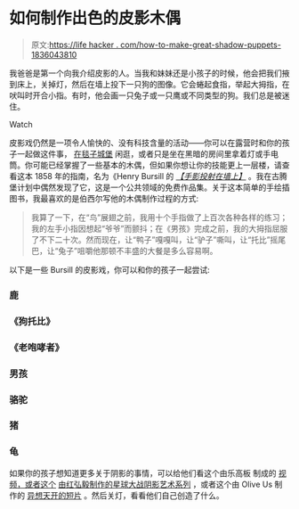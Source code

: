 # 如何制作出色的皮影木偶

> 原文:[https://life hacker . com/how-to-make-great-shadow-puppets-1836043810](https://lifehacker.com/how-to-make-great-shadow-puppets-1836043810)

我爸爸是第一个向我介绍皮影的人。当我和妹妹还是小孩子的时候，他会把我们掖到床上，关掉灯，然后在墙上投下一只狗的图像。它会蜷起食指，举起大拇指，在吠叫时开合小指。有时，他会画一只兔子或一只鹰或不同类型的狗。我们总是被迷住。

Watch

皮影戏仍然是一项令人愉快的、没有科技含量的活动——你可以在露营时和你的孩子一起做这件事， [在毯子城堡](https://offspring.lifehacker.com/make-a-blanket-fort-using-command-hooks-1834899851) 闲逛，或者只是坐在黑暗的房间里拿着灯或手电筒。你可能已经掌握了一些基本的木偶，但如果你想让你的技能更上一层楼，请查看这本 1858 年的指南，名为《Henry Bursill 的 [*【手影投射在墙上】*](http://www.gutenberg.org/ebooks/12962) 。我在古腾堡计划中偶然发现了它，这是一个公共领域的免费作品集。关于这本简单的手绘插图书，我最喜欢的是伯西尔写他的木偶制作过程的方式:

> 我算了一下，在“鸟”展翅之前，我用十个手指做了上百次各种各样的练习；我的左手小指因想起“爷爷”而颤抖；在《男孩》完成之前，我的大拇指屈服了不下二十次。然而现在，让“鸭子”嘎嘎叫，让“驴子”嘶叫，让“托比”摇尾巴，让“兔子”咀嚼他那顿不丰盛的大餐是多么容易啊。

以下是一些 Bursill 的皮影戏，你可以和你的孩子一起尝试:

### 鹿

### 《狗托比》

### 《老咆哮者》

### 男孩

### 骆驼

### 猪

### 龟

如果你的孩子想知道更多关于阴影的事情，可以给他们看这个由乐高板 制成的 [视频，或者这个](https://www.youtube.com/watch?v=Gf_SGYgUphA) [由红弘毅制作的星球大战阴影艺术系列](https://www.youtube.com/watch?v=oKd_cAvIZO8) ，或者这个由 Olive Us 制作的 [异想天开的短片](https://vimeo.com/59196587) 。然后关灯，看看他们自己创造了什么。